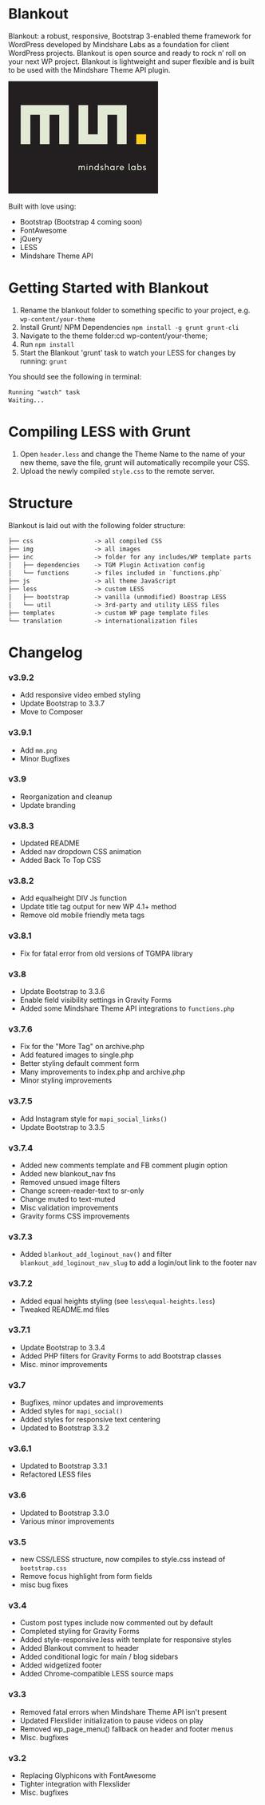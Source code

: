 Blankout
========

Blankout: a robust, responsive, Bootstrap 3-enabled theme framework for WordPress developed by Mindshare Labs as a foundation for client WordPress projects. Blankout is open source and ready to rock n’ roll on your next WP project. Blankout is lightweight and super flexible and is built to be used with the Mindshare Theme API plugin.

<img src="./screenshot.png" width="300" height="225" />
<br />

Built with love using:
* Bootstrap (Bootstrap 4 coming soon)
* FontAwesome
* jQuery
* LESS
* Mindshare Theme API

# Getting Started with Blankout

1. Rename the blankout folder to something specific to your project, e.g. `wp-content/your-theme`
1. Install Grunt/ NPM Dependencies `npm install -g grunt grunt-cli`
1. Navigate to the theme folder:cd wp-content/your-theme;
1. Run `npm install`
1. Start the Blankout 'grunt' task to watch your LESS for changes by running: `grunt`

You should see the following in terminal:
```
Running "watch" task
Waiting...
```

# Compiling LESS with Grunt

1. Open `header.less` and change the Theme Name to the name of your new theme, save the file, grunt will automatically recompile your CSS.
1. Upload the newly compiled `style.css` to the remote server.


# Structure

Blankout is laid out with the following folder structure:

```
├── css					-> all compiled CSS
├── img					-> all images
├── inc					-> folder for any includes/WP template parts
│   ├── dependencies	-> TGM Plugin Activation config
│   └── functions		-> files included in `functions.php`
├── js					-> all theme JavaScript
├── less				-> custom LESS
│   ├── bootstrap		-> vanilla (unmodified) Boostrap LESS
│   └── util			-> 3rd-party and utility LESS files
├── templates			-> custom WP page template files
└── translation			-> internationalization files
```

# Changelog

### v3.9.2
* Add responsive video embed styling
* Update Bootstrap to 3.3.7
* Move to Composer

### v3.9.1
* Add `mm.png`
* Minor Bugfixes

### v3.9
* Reorganization and cleanup
* Update branding

### v3.8.3
* Updated README
* Added nav dropdown CSS animation
* Added Back To Top CSS

### v3.8.2
* Add equalheight DIV Js function
* Update title tag output for new WP 4.1+ method
* Remove old mobile friendly meta tags

### v3.8.1
* Fix for fatal error from old versions of TGMPA library

### v3.8
* Update Bootstrap to 3.3.6
* Enable field visibility settings in Gravity Forms
* Added some Mindshare Theme API integrations to `functions.php`

### v3.7.6
* Fix for the "More Tag" on archive.php
* Add featured images to single.php 
* Better styling default comment form
* Many improvements to index.php and archive.php
* Minor styling improvements

### v3.7.5
* Add Instagram style for `mapi_social_links()`
* Update Bootstrap to 3.3.5

### v3.7.4
* Added new comments template and FB comment plugin option
* Added new blankout_nav fns
* Removed unsued image filters
* Change screen-reader-text to sr-only
* Change muted to text-muted
* Misc validation improvements
* Gravity forms CSS improvements

### v3.7.3
* Added `blankout_add_loginout_nav()` and filter `blankout_add_loginout_nav_slug` to add a login/out link to the footer nav 

### v3.7.2
* Added equal heights styling (see `less\equal-heights.less`)
* Tweaked README.md files

### v3.7.1
* Update Bootstrap to 3.3.4
* Added PHP filters for Gravity Forms to add Bootstrap classes
* Misc. minor improvements

### v3.7
* Bugfixes, minor updates and improvements
* Added styles for `mapi_social()`
* Added styles for responsive text centering
* Updated to Bootstrap 3.3.2

### v3.6.1
* Updated to Bootstrap 3.3.1
* Refactored LESS files

### v3.6
* Updated to Bootstrap 3.3.0
* Various minor improvements

### v3.5
* new CSS/LESS structure, now compiles to style.css instead of `bootstrap.css`
* Remove focus highlight from form fields
* misc bug fixes

### v3.4
* Custom post types include now commented out by default
* Completed styling for Gravity Forms
* Added style-responsive.less with template for responsive styles
* Added Blankout comment to header
* Added conditional logic for main / blog sidebars
* Added widgetized footer
* Added Chrome-compatible LESS source maps

### v3.3
* Removed fatal errors when Mindshare Theme API isn't present
* Updated Flexslider initialization to pause videos on play
* Removed wp_page_menu() fallback on header and footer menus
* Misc. bugfixes

### v3.2
* Replacing Glyphicons with FontAwesome
* Tighter integration with Flexslider
* Misc. bugfixes
